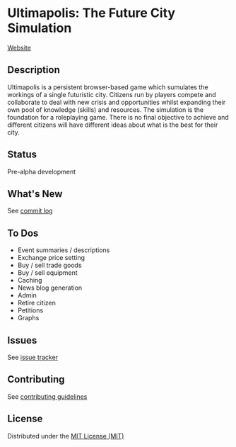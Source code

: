 # Ultimapolis: The Future City Simulation

[Website](http://www.ultimapolis.com)

## Description

Ultimapolis is a persistent browser-based game which sumulates the workings of a single futuristic city. Citizens run by players compete and collaborate to deal with new crisis and opportunities whilst expanding their own pool of knowledge (skills) and resources. The simulation is the foundation for a roleplaying game. There is no final objective to achieve and different citizens will have different ideas about what is the best for their city.

## Status

Pre-alpha development

## What's New

See [commit log](https://github.com/monkeyx/ultimapolis/commits/master)

## To Dos

* Event summaries / descriptions
* Exchange price setting
* Buy / sell trade goods
* Buy / sell equipment
* Caching
* News blog generation
* Admin
* Retire citizen
* Petitions
* Graphs

## Issues

See [issue tracker](https://github.com/monkeyx/ultimapolis/issues)

## Contributing

See [contributing guidelines](https://github.com/monkeyx/ultimapolis/blob/master/CONTRIBUTING.md)

## License

Distributed under the [MIT License (MIT)](https://raw.githubusercontent.com/monkeyx/ultimapolis/master/LICENSE)

